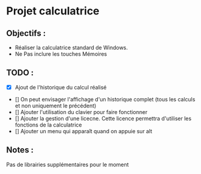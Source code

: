 # Projet calculatrice

## Objectifs :
- Réaliser la calculatrice standard de Windows.
- Ne Pas inclure les touches Mémoires

## TODO :
- [x] Ajout de l'historique du calcul réalisé
- [] On peut envisager l'affichage d'un historique complet (tous les calculs et non uniquement le précédent)
- [] Ajouter l'utilisation du clavier pour faire fonctionner
- [] Ajouter la gestion d'une licecne. Cette licence permettra d'utiliser les fonctions de la calculatrice
- [] Ajouter un menu qui apparaît quand on appuie sur alt

## Notes :
Pas de librairies supplémentaires pour le moment
